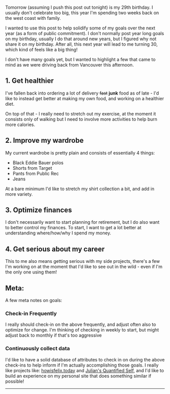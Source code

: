 Tomorrow (assuming I push this post out tonight) is my 29th birthday. I usually
don't celebrate too big, this year I'm spending two weeks back on the west coast
with family.

I wanted to use this post to help solidify some of my goals over the next year
(as a form of public commitment). I don't normally post year long goals on my
birthday, usually I do that around new years, but I figured why not share it on
my birthday. After all, this next year will lead to me turning 30, which kind of
feels like a big thing!

I don't have many goals yet, but I wanted to highlight a few that came to mind
as we were driving back from Vancouver this afternoon.

## 1. Get healthier

I've fallen back into ordering a lot of delivery ~~fast~~ **junk** food as of
late - I'd like to instead get better at making my own food, and working on a
healthier diet.

On top of that - I really need to stretch out my exercise, at the moment it
consists only of walking but I need to involve more activities to help burn more
calories.

## 2. Improve my wardrobe

My current wardrobe is pretty plain and consists of essentially 4 things:

- Black Eddie Bauer polos
- Shorts from Target
- Pants from Public Rec
- Jeans

At a bare minimum I'd like to stretch my shirt collection a bit, and add in more
variety.

## 3. Optimize finances

I don't necessarily want to start planning for retirement, but I do also want to
better control my finances. To start, I want to get a lot better at
understanding where/how/why I spend my money.

## 4. Get serious about my career

This to me also means getting serious with my side projects, there's a few I'm
working on at the moment that I'd like to see out in the wild - even if I'm the
only one using them!

## Meta:

A few meta notes on goals:

### Check-in Frequently

I really should check-in on the above frequently, and adjust often also to
optimize for change. I'm thinking of checking in weekly to start, but might
adjust back to monthly if that's too aggressive

### Continuously collect data

I'd like to have a solid database of attributes to check in on during the above
check-ins to help inform if I'm actually accomplishing those goals. I really
like projects like: [howisfelix.today](https://howisfelix.today/) and
[Julian's Quantified Self](https://julian.digital/2020/02/23/my-quantified-self-setup/),
and I'd like to build an experience on my personal site that does something
similar if possible!

---
